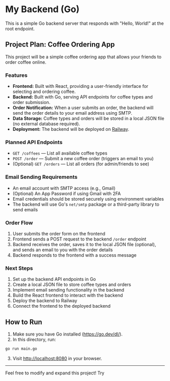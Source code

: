# My Backend (Go)

This is a simple Go backend server that responds with "Hello, World!" at the root endpoint.

## Project Plan: Coffee Ordering App

This project will be a simple coffee ordering app that allows your friends to order coffee online.

### Features
- **Frontend:** Built with React, providing a user-friendly interface for selecting and ordering coffee.
- **Backend:** Built with Go, serving API endpoints for coffee types and order submission.
- **Order Notification:** When a user submits an order, the backend will send the order details to your email address using SMTP.
- **Data Storage:** Coffee types and orders will be stored in a local JSON file (no external database required).
- **Deployment:** The backend will be deployed on [Railway](https://railway.app/).

### Planned API Endpoints
- `GET /coffees` — List all available coffee types
- `POST /order` — Submit a new coffee order (triggers an email to you)
- (Optional) `GET /orders` — List all orders (for admin/friends to see)

### Email Sending Requirements
- An email account with SMTP access (e.g., Gmail)
- (Optional) An App Password if using Gmail with 2FA
- Email credentials should be stored securely using environment variables
- The backend will use Go's `net/smtp` package or a third-party library to send emails

### Order Flow
1. User submits the order form on the frontend
2. Frontend sends a POST request to the backend `/order` endpoint
3. Backend receives the order, saves it to the local JSON file (optional), and sends an email to you with the order details
4. Backend responds to the frontend with a success message

### Next Steps
1. Set up the backend API endpoints in Go
2. Create a local JSON file to store coffee types and orders
3. Implement email sending functionality in the backend
4. Build the React frontend to interact with the backend
5. Deploy the backend to Railway
6. Connect the frontend to the deployed backend

## How to Run

1. Make sure you have Go installed (https://go.dev/dl/).
2. In this directory, run:

```sh
go run main.go
```

3. Visit [http://localhost:8080](http://localhost:8080) in your browser.

---

Feel free to modify and expand this project! Try
